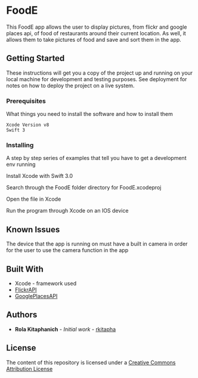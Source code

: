 # FoodE

This FoodE app allows the user to display pictures, from flickr and google places api, of food of restaurants around their current location. As well, it allows them to take pictures of food and save and sort them in the app.

## Getting Started

These instructions will get you a copy of the project up and running on your local machine for development and testing purposes. See deployment for notes on how to deploy the project on a live system.

### Prerequisites

What things you need to install the software and how to install them

```
Xcode Version v8
Swift 3
```

### Installing

A step by step series of examples that tell you have to get a development env running

Install Xcode with Swift 3.0

Search through the FoodE folder directory for FoodE.xcodeproj

Open the file in Xcode

Run the program through Xcode on an IOS device

## Known Issues

The device that the app is running on must have a built in camera in order for the user to use the camera function in the app 

## Built With
* Xcode - framework used
* [FlickrAPI](https://www.flickr.com/services/api/)
* [GooglePlacesAPI](https://developers.google.com/places/) 

## Authors

* **Rola Kitaphanich** - *Initial work* - [rkitapha](https://github.com/rkitapha)

## License

The content of this repository is licensed under a [Creative Commons Attribution License](http://creativecommons.org/licenses/by/3.0/us/)
